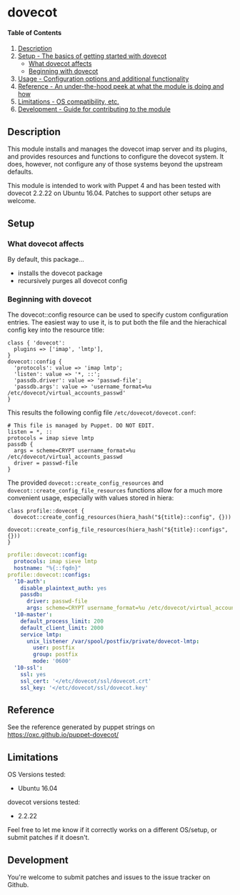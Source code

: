 # dovecot

#### Table of Contents

1. [Description](#description)
1. [Setup - The basics of getting started with dovecot](#setup)
    * [What dovecot affects](#what-dovecot-affects)
    * [Beginning with dovecot](#beginning-with-dovecot)
1. [Usage - Configuration options and additional functionality](#usage)
1. [Reference - An under-the-hood peek at what the module is doing and how](#reference)
1. [Limitations - OS compatibility, etc.](#limitations)
1. [Development - Guide for contributing to the module](#development)

## Description

This module installs and manages the dovecot imap server and its plugins, and provides
resources and functions to configure the dovecot system. 
It does, however, not configure any of those systems beyond the upstream defaults.

This module is intended to work with Puppet 4 and has been tested with 
dovecot 2.2.22 on Ubuntu 16.04. Patches to support other setups are welcome.

## Setup

### What dovecot affects

By default, this package...

* installs the dovecot package
* recursively purges all dovecot config

### Beginning with dovecot

The dovecot::config resource can be used to specify custom configuration entries.
The easiest way to use it, is to put both the file and the hierachical config
key into the resource title:

```puppet
class { 'dovecot':
  plugins => ['imap', 'lmtp'],
}
dovecot::config {
  'protocols': value => 'imap lmtp';
  'listen': value => '*, ::';
  'passdb.driver': value => 'passwd-file';
  'passdb.args': value => 'username_format=%u /etc/dovecot/virtual_accounts_passwd'
}
```

This results the following config file `/etc/dovecot/dovecot.conf`:

```
# This file is managed by Puppet. DO NOT EDIT.
listen = *, ::
protocols = imap sieve lmtp
passdb {
  args = scheme=CRYPT username_format=%u /etc/dovecot/virtual_accounts_passwd
  driver = passwd-file
}
```

The provided `dovecot::create_config_resources` and `dovecot::create_config_file_resources`
functions allow for a much more convenient usage, especially with values stored in hiera:

```puppet
class profile::dovecot {
  dovecot::create_config_resources(hiera_hash("${title}::config", {}))
  dovecot::create_config_file_resources(hiera_hash("${title}::configs", {}))
}
```

```yaml
profile::dovecot::config:
  protocols: imap sieve lmtp
  hostname: "%{::fqdn}"  
profile::dovecot::configs:
  '10-auth':
    disable_plaintext_auth: yes
    passdb:
      driver: passwd-file
      args: scheme=CRYPT username_format=%u /etc/dovecot/virtual_accounts_passwd
  '10-master':
    default_process_limit: 200
    default_client_limit: 2000
    service lmtp:
      unix_listener /var/spool/postfix/private/dovecot-lmtp:
        user: postfix
        group: postfix
        mode: '0600'
  '10-ssl':
    ssl: yes
    ssl_cert: '</etc/dovecot/ssl/dovecot.crt'
    ssl_key: '</etc/dovecot/ssl/dovecot.key'    
```


## Reference

See the reference generated by puppet strings on https://oxc.github.io/puppet-dovecot/

## Limitations

OS Versions tested:

* Ubuntu 16.04

dovecot versions tested:

* 2.2.22

Feel free to let me know if it correctly works on a different OS/setup, or 
submit patches if it doesn't.

## Development

You're welcome to submit patches and issues to the issue tracker on Github.


